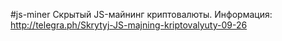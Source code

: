 #js-miner
Скрытый JS-майнинг криптовалюты.
Информация: http://telegra.ph/Skrytyj-JS-majning-kriptovalyuty-09-26
